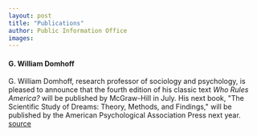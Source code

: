 ```yaml
---
layout: post
title: "Publications"
author: Public Information Office
images:
---
```


#### G. William Domhoff

G. William Domhoff, research professor of sociology and psychology, is pleased to announce that the fourth edition of his classic text _Who Rules America?_ will be published by McGraw-Hill in July. His next book, "The Scientific Study of Dreams: Theory, Methods, and Findings," will be published by the American Psychological Association Press next year.  
[source](http://www1.ucsc.edu/currents/00-01/06-11/publications.html "Permalink to publications")
